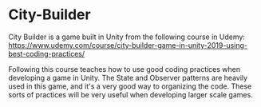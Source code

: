 # City-Builder
City Builder is a game built in Unity from the following course in Udemy: https://www.udemy.com/course/city-builder-game-in-unity-2019-using-best-coding-practices/

Following this course teaches how to use good coding practices when developing a game in Unity.
The State and Observer patterns are heavily used in this game, and it's a very good way to organizing the code. 
These sorts of practices will be very useful when developing larger scale games.
